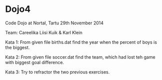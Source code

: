 Dojo4
=====

Code Dojo at Nortal, Tartu 29th November 2014

Team: Careelika Liisi Kuik & Karl Klein

Kata 1: From given file births.dat find the year when the percent of boys is the biggest.

Kata 2: From given file soccer.dat find the team, which had lost teh game with biggest goal difference.

Kata 3: Try to refractor the two previous exercises.
